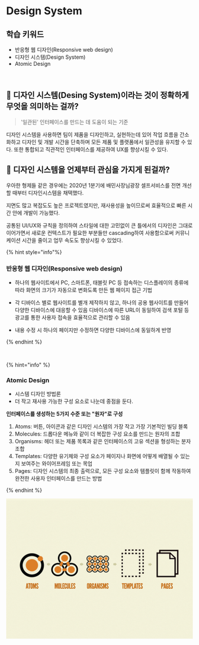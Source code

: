 # Design System

## 학습 키워드

- 반응형 웹 디자인(Responsive web design)
- 디자인 시스템(Design System)
- Atomic Design

<br />

## 🫥 디자인 시스템(Desing System)이라는 것이 정확하게 무엇을 의미하는 걸까?

> '일관된' 인터페이스를 만드는 데 도움이 되는 기준

디자인 시스템을 사용하면 팀이 제품을 디자인하고, 실현하는데 있어 작업 흐름을 간소화하고 디자인 및 개발 시간을 단축하며 모든 제품 및 플랫폼에서 일관성을 유지할 수 있다. 또한 통합되고 직관적인 인터페이스를 제공하여 UX를 향상시킬 수 있다.

## 🫥 디자인 시스템을 언제부터 관심을 가지게 된걸까?

우아한 형제들 같은 경우에는 2020년 1분기에 배민사장님광장 셀프서비스를 전면 개선할 때부터 디자인시스템을 채택했다.

지면도 많고 복잡도도 높은 프로젝트였지만, 재사용성을 높이므로써 효율적으로 빠른 시간 안에 개발이 가능했다.

공통된 UI/UX와 규칙을 정의하여 스타일에 대한 고민없이 큰 틀에서의 디자인은 그대로 이어가면서 새로운 컨텍스트가 필요한 부분들만 cascading하여 사용함으로써 커뮤니케이션 시간을 줄이고 업무 속도도 향상시킬 수 있었다.

{% hint style="info"%}

### 반응형 웹 디자인(Responsive web design)

- 하나의 웹사이트에서 PC, 스마트폰, 태블릿 PC 등 접속하는 디스플레이의 종류에 따라 화면의 크기가 자동으로 변화도록 만든 웹 페이지 접근 기법

- 각 디바이스 별로 웹사이트를 별개 제작하지 않고, 하나의 공용 웹사이트를 만들어 다양한 디바이스에 대응할 수 있음
  디바이스에 따른 URL이 동일하여 검색 포털 등 광고를 통한 사용자 접속을 효율적으로 관리할 수 있음

- 내용 수정 시 하나의 페이지만 수정하면 다양한 디바이스에 동일하게 반영

{% endhint %}

<br />

{% hint="info" %}

### Atomic Design

- 시스템 디자인 방법론
- 더 작고 재사용 가능한 구성 요소로 나눈데 중점을 둔다.

**인터페이스를 생성하는 5가지 수준 또는 "원자"로 구성**

1. Atoms: 버튼, 아이콘과 같은 디자인 시스템의 가장 작고 가장 기본적인 빌딩 블록
2. Molecules: 드롭다운 메뉴와 같이 더 복잡한 구성 요소를 만드는 원자의 조합
3. Organisms: 헤더 또는 제품 목록과 같은 인터페이스의 고유 섹션을 형성하는 분자 조합
4. Templates: 다양한 유기체와 구성 요소가 페이지나 화면에 어떻게 배열될 수 있는지 보여주는 와이어프레임 또는 목업
5. Pages: 디자인 시스템의 최종 출력으로, 모든 구성 요소와 템플릿이 함께 작동하여 완전한 사용자 인터페이스를 만드는 방법

{% endhint %}

![](./image/atomic-design.png)
